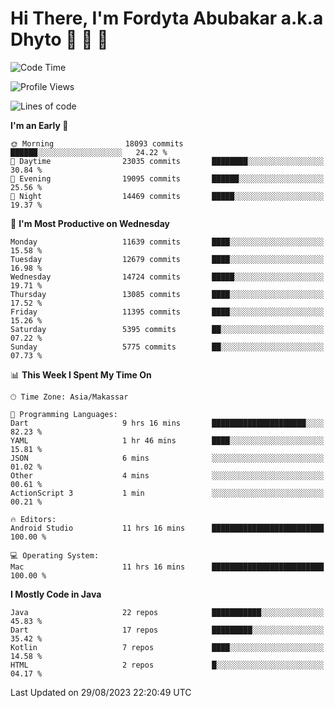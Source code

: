 # Hi There, I'm Fordyta Abubakar a.k.a Dhyto 👋 👋 👋 

<!--
**DhytoDev/dhytodev** is a ✨ _special_ ✨ repository because its `README.md` (this file) appears on your GitHub profile.

Here are some ideas to get you started:

- 🔭 I’m currently working on ...
- 🌱 I’m currently learning ...
- 👯 I’m looking to collaborate on ...
- 🤔 I’m looking for help with ...
- 💬 Ask me about ...
- 📫 How to reach me: ...
- 😄 Pronouns: ...
- ⚡ Fun fact: ...
-->

<!--START_SECTION:waka-->
![Code Time](http://img.shields.io/badge/Code%20Time-2%2C001%20hrs%2034%20mins-blue)

![Profile Views](http://img.shields.io/badge/Profile%20Views-0-blue)

![Lines of code](https://img.shields.io/badge/From%20Hello%20World%20I%27ve%20Written-9.3%20million%20lines%20of%20code-blue)

**I'm an Early 🐤** 

```text
🌞 Morning                18093 commits       ██████░░░░░░░░░░░░░░░░░░░   24.22 % 
🌆 Daytime                23035 commits       ████████░░░░░░░░░░░░░░░░░   30.84 % 
🌃 Evening                19095 commits       ██████░░░░░░░░░░░░░░░░░░░   25.56 % 
🌙 Night                  14469 commits       █████░░░░░░░░░░░░░░░░░░░░   19.37 % 
```
📅 **I'm Most Productive on Wednesday** 

```text
Monday                   11639 commits       ████░░░░░░░░░░░░░░░░░░░░░   15.58 % 
Tuesday                  12679 commits       ████░░░░░░░░░░░░░░░░░░░░░   16.98 % 
Wednesday                14724 commits       █████░░░░░░░░░░░░░░░░░░░░   19.71 % 
Thursday                 13085 commits       ████░░░░░░░░░░░░░░░░░░░░░   17.52 % 
Friday                   11395 commits       ████░░░░░░░░░░░░░░░░░░░░░   15.26 % 
Saturday                 5395 commits        ██░░░░░░░░░░░░░░░░░░░░░░░   07.22 % 
Sunday                   5775 commits        ██░░░░░░░░░░░░░░░░░░░░░░░   07.73 % 
```


📊 **This Week I Spent My Time On** 

```text
🕑︎ Time Zone: Asia/Makassar

💬 Programming Languages: 
Dart                     9 hrs 16 mins       █████████████████████░░░░   82.23 % 
YAML                     1 hr 46 mins        ████░░░░░░░░░░░░░░░░░░░░░   15.81 % 
JSON                     6 mins              ░░░░░░░░░░░░░░░░░░░░░░░░░   01.02 % 
Other                    4 mins              ░░░░░░░░░░░░░░░░░░░░░░░░░   00.61 % 
ActionScript 3           1 min               ░░░░░░░░░░░░░░░░░░░░░░░░░   00.21 % 

🔥 Editors: 
Android Studio           11 hrs 16 mins      █████████████████████████   100.00 % 

💻 Operating System: 
Mac                      11 hrs 16 mins      █████████████████████████   100.00 % 
```

**I Mostly Code in Java** 

```text
Java                     22 repos            ███████████░░░░░░░░░░░░░░   45.83 % 
Dart                     17 repos            █████████░░░░░░░░░░░░░░░░   35.42 % 
Kotlin                   7 repos             ████░░░░░░░░░░░░░░░░░░░░░   14.58 % 
HTML                     2 repos             █░░░░░░░░░░░░░░░░░░░░░░░░   04.17 % 
```




 Last Updated on 29/08/2023 22:20:49 UTC
<!--END_SECTION:waka-->
